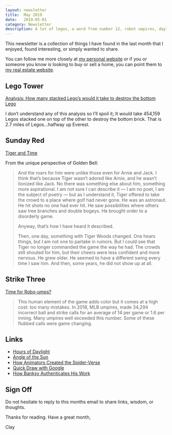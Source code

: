 ```yaml
---
layout: newsletter
title:  May 2019
date:   2019-05-01
category: Newsletter
description: A lot of legos, a word from number 12, robot umpires, daylight hours, sunshine, animating Into the Spider-Verse, Banksy authentication
---
```


This newsletter is a collection of things I have found in the last month that I enjoyed, found interesting, or simply wanted to share.

You can follow me more closely at [my personal website](http://claycarson.net "Personal Website") or if you or someone you know is looking to buy or sell a home, you can point them to [my real estate website](http://claycarson.com "Business Website ").

## Lego Tower

[Analysis: How many stacked Lego’s would it take to destroy the bottom Lego](https://www.scribd.com/document/66096946/A-Redditor-s-Dilemma "Analysis: How many stacked Lego’s would it take to destroy the bottom Lego")

I don’t understand any of this analysis so I’ll spoil it; It would take 454,159 Legos stacked one on top of the other to destroy the bottom brick. That is 2.7 miles of Legos...halfway up Everest.

## Sunday Red

[Tiger and Time](https://joeposnanski.com/tiger-and-time/)

From the unique perspective of Golden Bell:

> And the roars for him were unlike those even for Arnie and Jack. I think that’s because Tiger wasn’t adored like Arnie, and he wasn’t lionized like Jack. No there was something else about him, something more aspirational. I am not sure I can describe it — I am no poet, I am the subject of poetry — but as I understand it, Tiger offered to take the crowd to a place where golf had never gone. He was an astronaut. He hit shots no one had ever hit. He saw possibilities where others saw tree branches and double bogeys. He brought order to a disorderly game.
> 
> Anyway, that’s how I have heard it described.
> 
> Then, one day, something with Tiger Woods changed. One hears things, but I am not one to partake in rumors. But I could see that Tiger no longer commanded the game the way he had. The crowds still shouted for him, but their cheers were less confident and more nervous. He grew older. He seemed to have a different swing every time I saw him. And then, some years, he did not show up at all.
 
## Strike Three

[Time for Robo-umps?](https://www.bu.edu/today/2019/mlb-umpires-strike-zone-accuracy/ "Time for Robo-umps?")

> This human element of the game adds color but it comes at a high cost: too many mistakes. In 2018, MLB umpires, made 34,294 incorrect ball and strike calls for an average of 14 per game or 1.6 per inning. Many umpires well exceeded this number. Some of these flubbed calls were game changing.

## Links

- [Hours of Daylight](https://i.redd.it/09zt0whwl1q21.gif "Hours of Daylight")
- [Angle of the Sun](https://preview.redd.it/od94t7ohh9q21.gif?format=mp4&s=9c4cccbf85fcc92a920cf12faf35c0713a071e1f "Angle of the Sun")
- [How Animators Created the Spider-Verse](https://www.youtube.com/watch?v=l-wUKu_V2Lk "How Animators Created the Spider-Verse")
- [Quick Draw with Google](https://quickdraw.withgoogle.com "Quick Draw with Google")
- [How Banksy Authenticates His Work](https://reprage.com/post/how-banksy-authenticates-his-work "How Banksy Authenticates His Work")

## Sign Off

Do not hesitate to reply to this months email to share links, wisdom, or thoughts.

Thanks for reading. Have a great month,

Clay
